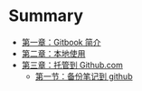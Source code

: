 # Summary

- [第一章：Gitbook 简介](1-intro.md)
- [第二章：本地使用](./git/index.md)
- [第三章：托管到 Github.com](./github/index.md)
  - [第一节：备份笔记到 github](./github/5-push.md)
